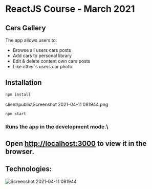 # ReactJS Course - March 2021

## Cars Gallery

The app allows users to:

- Browse all users cars posts
- Add cars to personal library
- Edit & delete content own cars posts
- Like other`s users car photo

## Installation

```bash
npm install
```

client\public\Screenshot 2021-04-11 081944.png

```bash
npm start
```

### Runs the app in the development mode.\

## Open [http://localhost:3000](http://localhost:3000) to view it in the browser.

## Technologies:

![Screenshot 2021-04-11 081944](https://user-images.githubusercontent.com/73936691/114293819-fc67b800-9aa1-11eb-8049-1652eae17d6f.png)
